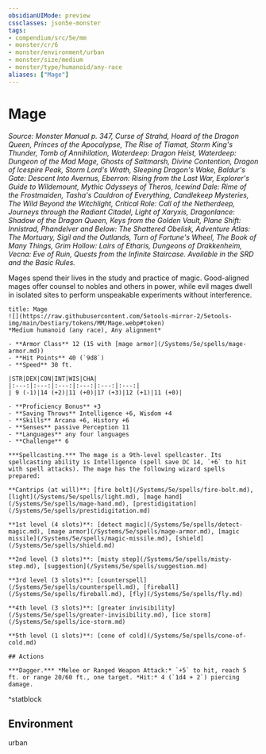 ```yaml
---
obsidianUIMode: preview
cssclasses: json5e-monster
tags:
- compendium/src/5e/mm
- monster/cr/6
- monster/environment/urban
- monster/size/medium
- monster/type/humanoid/any-race
aliases: ["Mage"]
---
```

# Mage
*Source: Monster Manual p. 347, Curse of Strahd, Hoard of the Dragon Queen, Princes of the Apocalypse, The Rise of Tiamat, Storm King's Thunder, Tomb of Annihilation, Waterdeep: Dragon Heist, Waterdeep: Dungeon of the Mad Mage, Ghosts of Saltmarsh, Divine Contention, Dragon of Icespire Peak, Storm Lord's Wrath, Sleeping Dragon's Wake, Baldur's Gate: Descent Into Avernus, Eberron: Rising from the Last War, Explorer's Guide to Wildemount, Mythic Odysseys of Theros, Icewind Dale: Rime of the Frostmaiden, Tasha's Cauldron of Everything, Candlekeep Mysteries, The Wild Beyond the Witchlight, Critical Role: Call of the Netherdeep, Journeys through the Radiant Citadel, Light of Xaryxis, Dragonlance: Shadow of the Dragon Queen, Keys from the Golden Vault, Plane Shift: Innistrad, Phandelver and Below: The Shattered Obelisk, Adventure Atlas: The Mortuary, Sigil and the Outlands, Turn of Fortune's Wheel, The Book of Many Things, Grim Hollow: Lairs of Etharis, Dungeons of Drakkenheim, Vecna: Eve of Ruin, Quests from the Infinite Staircase. Available in the SRD and the Basic Rules.*  

Mages spend their lives in the study and practice of magic. Good-aligned mages offer counsel to nobles and others in power, while evil mages dwell in isolated sites to perform unspeakable experiments without interference.

```ad-statblock
title: Mage
![](https://raw.githubusercontent.com/5etools-mirror-2/5etools-img/main/bestiary/tokens/MM/Mage.webp#token)
*Medium humanoid (any race), Any alignment*

- **Armor Class** 12 (15 with [mage armor](/Systems/5e/spells/mage-armor.md))
- **Hit Points** 40 (`9d8`)
- **Speed** 30 ft.

|STR|DEX|CON|INT|WIS|CHA|
|:---:|:---:|:---:|:---:|:---:|:---:|
| 9 (-1)|14 (+2)|11 (+0)|17 (+3)|12 (+1)|11 (+0)|

- **Proficiency Bonus** +3
- **Saving Throws** Intelligence +6, Wisdom +4
- **Skills** Arcana +6, History +6
- **Senses** passive Perception 11
- **Languages** any four languages
- **Challenge** 6

***Spellcasting.*** The mage is a 9th-level spellcaster. Its spellcasting ability is Intelligence (spell save DC 14, `+6` to hit with spell attacks). The mage has the following wizard spells prepared:

**Cantrips (at will)**: [fire bolt](/Systems/5e/spells/fire-bolt.md), [light](/Systems/5e/spells/light.md), [mage hand](/Systems/5e/spells/mage-hand.md), [prestidigitation](/Systems/5e/spells/prestidigitation.md)

**1st level (4 slots)**: [detect magic](/Systems/5e/spells/detect-magic.md), [mage armor](/Systems/5e/spells/mage-armor.md), [magic missile](/Systems/5e/spells/magic-missile.md), [shield](/Systems/5e/spells/shield.md)

**2nd level (3 slots)**: [misty step](/Systems/5e/spells/misty-step.md), [suggestion](/Systems/5e/spells/suggestion.md)

**3rd level (3 slots)**: [counterspell](/Systems/5e/spells/counterspell.md), [fireball](/Systems/5e/spells/fireball.md), [fly](/Systems/5e/spells/fly.md)

**4th level (3 slots)**: [greater invisibility](/Systems/5e/spells/greater-invisibility.md), [ice storm](/Systems/5e/spells/ice-storm.md)

**5th level (1 slots)**: [cone of cold](/Systems/5e/spells/cone-of-cold.md)

## Actions

***Dagger.*** *Melee or Ranged Weapon Attack:* `+5` to hit, reach 5 ft. or range 20/60 ft., one target. *Hit:* 4 (`1d4 + 2`) piercing damage.
```
^statblock

## Environment

urban